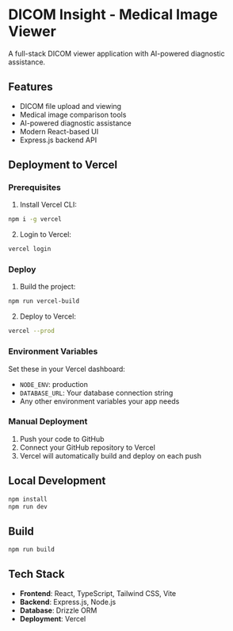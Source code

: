 # DICOM Insight - Medical Image Viewer

A full-stack DICOM viewer application with AI-powered diagnostic assistance.

## Features

- DICOM file upload and viewing
- Medical image comparison tools
- AI-powered diagnostic assistance
- Modern React-based UI
- Express.js backend API

## Deployment to Vercel

### Prerequisites

1. Install Vercel CLI:
```bash
npm i -g vercel
```

2. Login to Vercel:
```bash
vercel login
```

### Deploy

1. Build the project:
```bash
npm run vercel-build
```

2. Deploy to Vercel:
```bash
vercel --prod
```

### Environment Variables

Set these in your Vercel dashboard:

- `NODE_ENV`: production
- `DATABASE_URL`: Your database connection string
- Any other environment variables your app needs

### Manual Deployment

1. Push your code to GitHub
2. Connect your GitHub repository to Vercel
3. Vercel will automatically build and deploy on each push

## Local Development

```bash
npm install
npm run dev
```

## Build

```bash
npm run build
```

## Tech Stack

- **Frontend**: React, TypeScript, Tailwind CSS, Vite
- **Backend**: Express.js, Node.js
- **Database**: Drizzle ORM
- **Deployment**: Vercel 